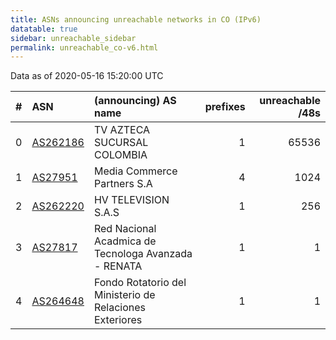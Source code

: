 ```yaml
---
title: ASNs announcing unreachable networks in CO (IPv6)
datatable: true
sidebar: unreachable_sidebar
permalink: unreachable_co-v6.html
---
```


Data as of 2020-05-16 15:20:00 UTC


<div class="datatable-begin"></div>

|   # | ASN                                      | (announcing) AS name                                    |   prefixes |   unreachable /48s |
|----:|:-----------------------------------------|:--------------------------------------------------------|-----------:|-------------------:|
|   0 | [AS262186](unreachable_AS262186-v6.html) | TV AZTECA SUCURSAL COLOMBIA                             |          1 |              65536 |
|   1 | [AS27951](unreachable_AS27951-v6.html)   | Media Commerce Partners S.A                             |          4 |               1024 |
|   2 | [AS262220](unreachable_AS262220-v6.html) | HV TELEVISION S.A.S                                     |          1 |                256 |
|   3 | [AS27817](unreachable_AS27817-v6.html)   | Red Nacional Acadmica de Tecnologa Avanzada - RENATA    |          1 |                  1 |
|   4 | [AS264648](unreachable_AS264648-v6.html) | Fondo Rotatorio del Ministerio de Relaciones Exteriores |          1 |                  1 |

<div class="datatable-end"></div>